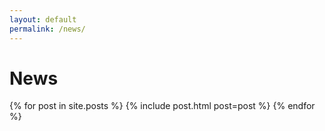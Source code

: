 ```yaml
---
layout: default
permalink: /news/
---
```


<h1>News</h1>

<div>
{% for post in site.posts %}
    {% include post.html post=post %}
{% endfor %}
</div>
